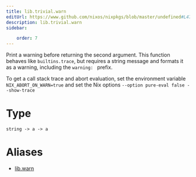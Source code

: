 ```yaml
---
title: lib.trivial.warn
editUrl: https://www.github.com/nixos/nixpkgs/blob/master/undefined#L472C10
description: lib.trivial.warn
sidebar:

    order: 7
---
```


Print a warning before returning the second argument. This function behaves
like `builtins.trace`, but requires a string message and formats it as a
warning, including the `warning: ` prefix.

To get a call stack trace and abort evaluation, set the environment variable
`NIX_ABORT_ON_WARN=true` and set the Nix options `--option pure-eval false --show-trace`

# Type

```
string -> a -> a
```


# Aliases

- [lib.warn](/nix-doc-comments/reference/lib/lib-warn)


